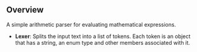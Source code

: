 ## Overview
A simple arithmetic parser for evaluating mathematical expressions.
* **Lexer**: Splits the input text into a list of tokens. Each token is an object that has a string, an enum type and other members associated with it. 
